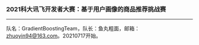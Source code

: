 ### 2021科大讯飞开发者大赛：基于用户画像的商品推荐挑战赛

---

队名：GradientBoostingTeam，队长：鱼丸粗面，邮箱：zhuoyin94@163.com。20210717开始。

